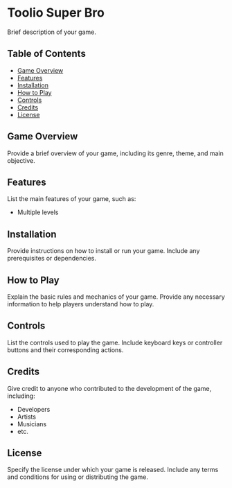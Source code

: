 # Toolio Super Bro

Brief description of your game.

## Table of Contents
- [Game Overview](#game-overview)
- [Features](#features)
- [Installation](#installation)
- [How to Play](#how-to-play)
- [Controls](#controls)
- [Credits](#credits)
- [License](#license)

## Game Overview
Provide a brief overview of your game, including its genre, theme, and main objective.

## Features
List the main features of your game, such as:
- Multiple levels

## Installation
Provide instructions on how to install or run your game. Include any prerequisites or dependencies.

## How to Play
Explain the basic rules and mechanics of your game. Provide any necessary information to help players understand how to play.

## Controls
List the controls used to play the game. Include keyboard keys or controller buttons and their corresponding actions.

## Credits
Give credit to anyone who contributed to the development of the game, including:
- Developers
- Artists
- Musicians
- etc.

## License
Specify the license under which your game is released. Include any terms and conditions for using or distributing the game.

